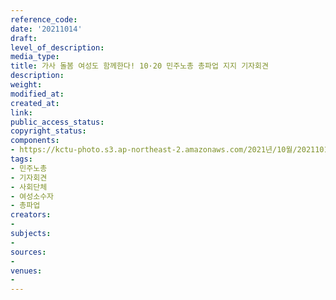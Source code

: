 ```yaml
---
reference_code: 
date: '20211014'
draft: 
level_of_description: 
media_type: 
title: 가사 돌봄 여성도 함께한다! 10·20 민주노총 총파업 지지 기자회견
description: 
weight: 
modified_at: 
created_at: 
link: 
public_access_status: 
copyright_status: 
components:
- https://kctu-photo.s3.ap-northeast-2.amazonaws.com/2021년/10월/20211014-가사+돌봄+여성도+함께한다!+10·20+민주노총+총파업+지지+기자회견_민주노총_기자회견_사회단체_여성소수자_총파업/_5D40036.jpg
tags:
- 민주노총
- 기자회견
- 사회단체
- 여성소수자
- 총파업
creators:
- 
subjects:
- 
sources:
- 
venues:
- 
---
```

